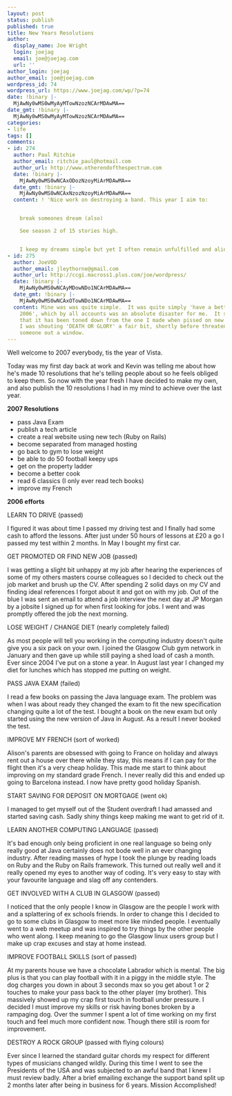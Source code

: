 ```yaml
---
layout: post
status: publish
published: true
title: New Years Resolutions
author:
  display_name: Joe Wright
  login: joejag
  email: joe@joejag.com
  url: ''
author_login: joejag
author_email: joe@joejag.com
wordpress_id: 74
wordpress_url: https://www.joejag.com/wp/?p=74
date: !binary |-
  MjAwNy0wMS0wMyAyMTowNzozNCArMDAwMA==
date_gmt: !binary |-
  MjAwNy0wMS0wMyAyMTowNzozNCArMDAwMA==
categories:
- life
tags: []
comments:
- id: 274
  author: Paul Ritchie
  author_email: ritchie_paul@hotmail.com
  author_url: http://www.otherendofthespectrum.com
  date: !binary |-
    MjAwNy0wMS0wNCAxODozNzoyMiArMDAwMA==
  date_gmt: !binary |-
    MjAwNy0wMS0wNCAxNzozNzoyMiArMDAwMA==
  content: ! 'Nice work on destroying a band. This year I aim to:


    break someones dream (also)

    See season 2 of 15 stories high.


    I keep my dreams simple but yet I often remain unfulfilled and alienated.'
- id: 275
  author: JoeVOD
  author_email: jleythorne@gmail.com
  author_url: http://ccgi.macross1.plus.com/joe/wordpress/
  date: !binary |-
    MjAwNy0wMS0wNCAyMDowNDo1NCArMDAwMA==
  date_gmt: !binary |-
    MjAwNy0wMS0wNCAxOTowNDo1NCArMDAwMA==
  content: Mine was was quite simple.  It was quite simply 'have a better year than
    2006', which by all accounts was an absolute disaster for me.  It should be noted
    that it has been toned down from the one I made when pissed on new years - aparently
    I was shouting 'DEATH OR GLORY' a fair bit, shortly before threatening to throw
    someone out a window.
---
```

<p>Well welcome to 2007 everybody, tis the year of Vista.</p>
<p>Today was my first day back at work and Kevin was telling me about how he's made 10 resolutions that he's telling people about so he feels obliged to keep them.  So now with the year fresh I have decided to make my own, and also publish the 10 resolutions I had in my mind to achieve over the last year.</p>
<p><b>2007 Resolutions</b></p>
<ul>
<li>pass Java Exam<br />
</li>
<li>publish a tech article<br />
</li>
<li>create a real website using new tech (Ruby on Rails)<br />
</li>
<li>become separated from managed hosting<br />
</li>
<li>go back to gym to lose weight<br />
</li>
<li>be able to do 50 football keepy ups<br />
</li>
<li>get on the property ladder<br />
</li>
<li>become a better cook<br />
</li>
<li>read 6 classics (I only ever read tech books)<br />
</li>
<li>improve my French<br />
</li></ul></p>
<p><b>2006 efforts</b></p>
<p>LEARN TO DRIVE (passed)</p>
<p>I figured it was about time I passed my driving test and I finally had some cash to afford the lessons.  After just under 50 hours of lessons at &pound;20 a go I passed my test within 2 months.  In May I bought my first car.</p>
<p>GET PROMOTED OR FIND NEW JOB (passed)</p>
<p>I was getting a slight bit unhappy at my job after hearing the experiences of some of my others masters course colleagues so I decided to check out the job market and brush up the CV.  After spending 2 solid days on my CV and finding ideal references I forgot about it and got on with my job.  Out of the blue I was sent an email to attend a job interview the next day at JP Morgan by a jobsite I signed up for when first looking for jobs.  I went and was promptly offered the job the next morning.</p>
<p>LOSE WEIGHT / CHANGE DIET (nearly completely failed)</p>
<p>As most people will tell you working in the computing industry doesn't quite give you a six pack on your own.  I joined the Glasgow Club gym network in January and then gave up while still paying a shed load of cash a month.  Ever since 2004 I've put on a stone a year.  In August last year I changed my diet for lunches which has stopped me putting on weight.</p>
<p>PASS JAVA EXAM (failed)</p>
<p>I read a few books on passing the Java language exam.  The problem was when I was about ready they changed the exam to fit the new specification changing quite a lot of the test.  I bought a book on the new exam but only started using the new version of Java in August.  As a result I never booked the test.</p>
<p>IMPROVE MY FRENCH (sort of worked)</p>
<p>Alison's parents are obsessed with going to France on holiday and always rent out a house over there while they stay, this means if I can pay for the flight then it's a very cheap holiday.  This made me start to think about improving on my standard grade French.  I never really did this and ended up going to Barcelona instead.  I now have pretty good holiday Spanish.</p>
<p>START SAVING FOR DEPOSIT ON MORTGAGE (went ok)</p>
<p>I managed to get myself out of the Student overdraft I had amassed and started saving cash.  Sadly shiny things keep making me want to get rid of it.</p>
<p>LEARN ANOTHER COMPUTING LANGUAGE (passed)</p>
<p>It's bad enough only being proficient in one real language so being only really good at Java certainly does not bode well in an ever changing industry.  After reading masses of hype I took the plunge by reading loads on Ruby and the Ruby on Rails framework.  This turned out really well and it really opened my eyes to another way of coding.  It's very easy to stay with your favourite language and slag off any contenders.</p>
<p>GET INVOLVED WITH A CLUB IN GLASGOW (passed)</p>
<p>I noticed that the only people I know in Glasgow are the people I work with and a splattering of ex schools friends.  In order to change this I decided to go to some clubs in Glasgow to meet more like minded people.  I eventually went to a web meetup and was inspired to try things by the other people who went along.  I keep meaning to go the Glasgow linux users group but I make up crap excuses and stay at home instead.</p>
<p>IMPROVE FOOTBALL SKILLS (sort of passed)</p>
<p>At my parents house we have a chocolate Labrador which is mental.  The big plus is that you can play football with it in a piggy in the middle style.  The dog charges you down in about 3 seconds max so you get about 1 or 2 touches to make your pass back to the other player (my brother).  This massively showed up my crap first touch in football under pressure.  I decided I must improve my skills or risk having bones broken by a rampaging dog.  Over the summer I spent a lot of time working on my first touch and feel much more confident now.  Though there still is room for improvement.</p>
<p>DESTROY A ROCK GROUP (passed with flying colours)</p>
<p>Ever since I learned the standard guitar chords my respect for different types of musicians changed wildly.  During this time I went to see the Presidents of the USA and was subjected to an awful band that I knew I must review badly.  After a brief emailing exchange the support band split up 2 months later after being in business for 6 years.  Mission Accomplished!</p>
